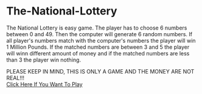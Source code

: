 # The-National-Lottery

The National Lottery is easy game. The player has to choose 6 numbers between 0 and 49. Then the computer will generate 6 random numbers. If all player's numbers match with the computer's numbers the player will win 1 Million Pounds. If the matched numbers are between 3 and 5 the player will winn different amount of money and if the matched numbers are less than 3 the player win nothing.

PLEASE KEEP IN MIND, THIS IS ONLY A GAME AND THE MONEY ARE NOT REAL!!!
<br/>
[Click Here If You Want To Play]()
